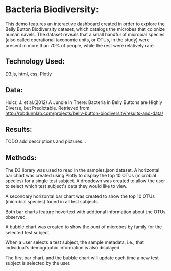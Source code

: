 # Bacteria Biodiversity:
This demo features an interactive dashboard created in order to explore the Belly Button Biodiversity dataset, which catalogs the microbes that colonize human navels.
The dataset reveals that a small handful of microbial species (also called operational taxonomic units, or OTUs, in the study) were present in more than 70% of people, while the rest were relatively rare.

## Technology Used:
D3.js, html, css, Plotly

## Data:
Hulcr, J. et al.(2012) A Jungle in There: Bacteria in Belly Buttons are Highly Diverse, but Predictable. Retrieved from: http://robdunnlab.com/projects/belly-button-biodiversity/results-and-data/


## Results:
TODO add descriptions and pictures...

## Methods:
The D3 library was used to read in the samples.json dataset. A horizontal bar chart was created using Plotly to display the top 10 OTUs (microbial species) for a single test subject. A dropdown was created to allow the user to select which test subject's data they would like to view.

A secondary horizontal bar chart was created to show the top 10 OTUs (microbial species) found in all test subjects.

Both bar charts feature hovertext with addtional information about the OTUs observed. 

A bubble chart was created to show the ount of microbes by family for the selected test subject

When a user selects a test subject, the sample metadata, i.e., that individual's demographic information is also displayed.

The first bar chart, and the bubble chart will update each time a new test subject is selected by the user.
